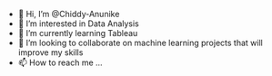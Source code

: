 - 👋 Hi, I’m @Chiddy-Anunike
- 👀 I’m interested in Data Analysis
- 🌱 I’m currently learning Tableau
- 💞️ I’m looking to collaborate on machine learning projects that will improve my skills
- 📫 How to reach me ...

<!---
Chiddy-Anunike/Chiddy-Anunike is a ✨ special ✨ repository because its `README.md` (this file) appears on your GitHub profile.
You can click the Preview link to take a look at your changes.
--->
